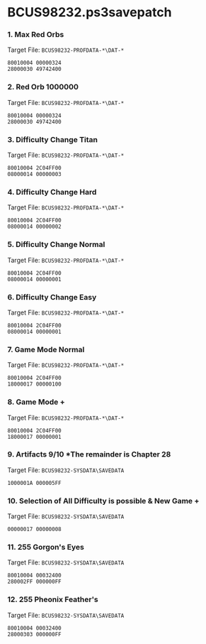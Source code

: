 # BCUS98232.ps3savepatch

### 1. Max Red Orbs

Target File: `BCUS98232-PROFDATA-*\DAT-*`

```
80010004 00000324
28000030 49742400
```

### 2. Red Orb 1000000

Target File: `BCUS98232-PROFDATA-*\DAT-*`

```
80010004 00000324
28000030 49742400
```

### 3. Difficulty Change Titan

Target File: `BCUS98232-PROFDATA-*\DAT-*`

```
80010004 2C04FF00
08000014 00000003
```

### 4. Difficulty Change Hard

Target File: `BCUS98232-PROFDATA-*\DAT-*`

```
80010004 2C04FF00
08000014 00000002
```

### 5. Difficulty Change Normal

Target File: `BCUS98232-PROFDATA-*\DAT-*`

```
80010004 2C04FF00
08000014 00000001
```

### 6. Difficulty Change Easy

Target File: `BCUS98232-PROFDATA-*\DAT-*`

```
80010004 2C04FF00
08000014 00000001
```

### 7. Game Mode Normal

Target File: `BCUS98232-PROFDATA-*\DAT-*`

```
80010004 2C04FF00
18000017 00000100
```

### 8. Game Mode +

Target File: `BCUS98232-PROFDATA-*\DAT-*`

```
80010004 2C04FF00
18000017 00000001
```

### 9. Artifacts 9/10 *The remainder is Chapter 28

Target File: `BCUS98232-SYSDATA\SAVEDATA`

```
1000001A 000005FF
```

### 10. Selection of All Difficulty is possible & New Game +

Target File: `BCUS98232-SYSDATA\SAVEDATA`

```
00000017 00000008
```

### 11. 255 Gorgon's Eyes

Target File: `BCUS98232-SYSDATA\SAVEDATA`

```
80010004 00032400
280002FF 000000FF
```

### 12. 255 Pheonix Feather's

Target File: `BCUS98232-SYSDATA\SAVEDATA`

```
80010004 00032400
28000303 000000FF
```

